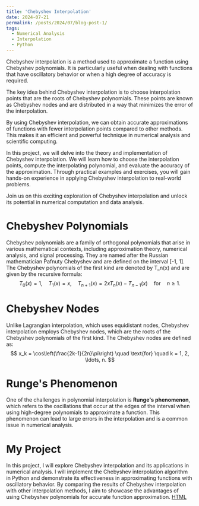 ```yaml
---
title: 'Chebyshev Interpolation'
date: 2024-07-21
permalink: /posts/2024/07/blog-post-1/
tags:
  - Numerical Analysis
  - Interpolation
  - Python
---
```


Chebyshev interpolation is a method used to approximate a function using Chebyshev polynomials. It is particularly useful when dealing with functions that have oscillatory behavior or when a high degree of accuracy is required.

The key idea behind Chebyshev interpolation is to choose interpolation points that are the roots of Chebyshev polynomials. These points are known as Chebyshev nodes and are distributed in a way that minimizes the error of the interpolation.

By using Chebyshev interpolation, we can obtain accurate approximations of functions with fewer interpolation points compared to other methods. This makes it an efficient and powerful technique in numerical analysis and scientific computing.

In this project, we will delve into the theory and implementation of Chebyshev interpolation. We will learn how to choose the interpolation points, compute the interpolating polynomial, and evaluate the accuracy of the approximation. Through practical examples and exercises, you will gain hands-on experience in applying Chebyshev interpolation to real-world problems.

Join us on this exciting exploration of Chebyshev interpolation and unlock its potential in numerical computation and data analysis.


Chebyshev Polynomials
======
Chebyshev polynomials are a family of orthogonal polynomials that arise in various mathematical contexts, including approximation theory, numerical analysis, and signal processing. They are named after the Russian mathematician Pafnuty Chebyshev and are defined on the interval [-1, 1]. The Chebyshev polynomials of the first kind are denoted by T_n(x) and are given by the recursive formula:
$$
T_0(x) = 1, \quad T_1(x) = x, \quad T_{n+1}(x) = 2xT_n(x) - T_{n-1}(x) \quad \text{for} \quad n \geq 1.
$$

Chebyshev Nodes
======
Unlike Lagrangian interpolation, which uses equidistant nodes, Chebyshev interpolation employs Chebyshev nodes, which are the roots of the Chebyshev polynomials of the first kind. The Chebyshev nodes are defined as:
$$
x_k = \cos\left(\frac{2k-1}{2n}\pi\right) \quad \text{for} \quad k = 1, 2, \ldots, n.
$$

Runge's Phenomenon
======
One of the challenges in polynomial interpolation is **Runge's phenomenon**, which refers to the oscillations that occur at the edges of the interval when using high-degree polynomials to approximate a function. This phenomenon can lead to large errors in the interpolation and is a common issue in numerical analysis.

My Project
======
In this project, I will explore Chebyshev interpolation and its applications in numerical analysis. I will implement the Chebyshev interpolation algorithm in Python and demonstrate its effectiveness in approximating functions with oscillatory behavior. By comparing the results of Chebyshev interpolation with other interpolation methods, I aim to showcase the advantages of using Chebyshev polynomials for accurate function approximation.
[HTML](https://skckenneth.github.io/ScienceProject/Interpolation/Chebyshev.html)
